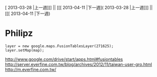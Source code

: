 [ 2013-03-28 |上一週]]] || [[[ 2013-04-11 |下一週]( 2013-03-28 |上一週]]] || [[[ 2013-04-11 |下一週)



# Philipz      


    layer = new google.maps.FusionTablesLayer(271625);
    layer.setMap(map);


<http://www.google.com/drive/start/apps.html#fusiontables>  
<http://server.everfine.com.tw/blog/archives/2012/11/taiwan-user-gro.html>  
<http://m.everfine.com.tw/>  